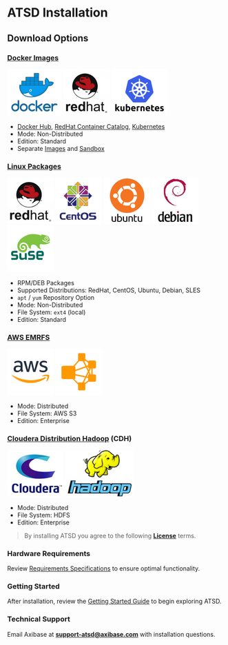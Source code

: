 # ATSD Installation

## Download Options

### [Docker Images](./images.md)

![](../images/docker2.png) ![](../images/redhat1.png) ![](../images/kub.png)

* [Docker Hub](https://hub.docker.com/r/axibase/atsd/), [RedHat Container Catalog](https://access.redhat.com/containers/?tab=overview#/registry.connect.redhat.com/axibase/atsd), [Kubernetes](https://axibase.com/docs/axibase-collector/installation-on-kubernetes.html)
* Mode: Non-Distributed
* Edition: Standard
* Separate [Images](https://github.com/axibase/dockers/blob/master/README.md#axibase-time-series-database) and [Sandbox](https://github.com/axibase/dockers/tree/atsd-sandbox#atsd-sandbox-docker-image)

### [Linux Packages](./packages.md)

![](../images/redhat1.png) ![](../images/centos.png) ![](../images/ubuntu2.png) ![](../images/debian1.png) ![](../images/sles.png)

* RPM/DEB Packages
* Supported Distributions: RedHat, CentOS, Ubuntu, Debian, SLES
* `apt` / `yum` Repository Option
* Mode: Non-Distributed
* File System: `ext4` (local)
* Edition: Standard

### [AWS EMRFS](./aws-emr-s3.md)

![](../images/aws3.png) ![](../images/emrfs.png)

* Mode: Distributed
* File System: AWS S3
* Edition: Enterprise

### [Cloudera Distribution Hadoop](./cloudera.md) (CDH)

![](../images/cloudera.png) ![](../images/hadoop2.png)

* Mode: Distributed
* File System: HDFS
* Edition: Enterprise

> By installing ATSD you agree to the following **[License](../axibase_tsd_se_license.pdf)** terms.

### Hardware Requirements

Review [Requirements Specifications](./requirements.md) to ensure optimal functionality.

### Getting Started

After installation, review the [Getting Started Guide](../tutorials/getting-started.md) to begin exploring ATSD.

### Technical Support

Email Axibase at **support-atsd@axibase.com** with installation questions.
